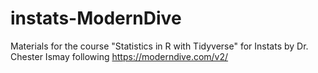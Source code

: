 # instats-ModernDive
Materials for the course "Statistics in R with Tidyverse" for Instats by Dr. Chester Ismay following <https://moderndive.com/v2/>
